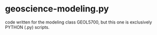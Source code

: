 # geoscience-modeling.py
code written for the modeling class GEOL5700, but this one is exclusively PYTHON (.py) scripts. 
